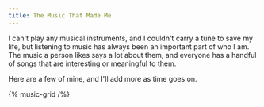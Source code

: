 ```yaml
---
title: The Music That Made Me
---
```


I can't play any musical instruments, and I couldn't carry a tune to save my life, but listening to music has always been an important part of who I am. The music a person likes says a lot about them, and everyone has a handful of songs that are interesting or meaningful to them.

Here are a few of mine, and I'll add more as time goes on.

{% music-grid /%}
